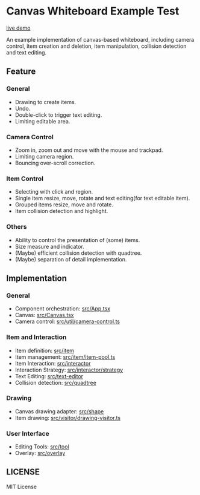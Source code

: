 # Canvas Whiteboard Example Test

[live demo](!https://ruichen0101.github.io/canvas-whiteboard-example/)

An example implementation of canvas-based whiteboard, including camera control, item creation and deletion, item manipulation, collision detection and text editing.

##  Feature

### General

- Drawing to create items.
- Undo.
- Double-click to trigger text editing.
- Limiting editable area.

### Camera Control

- Zoom in, zoom out and move with the mouse and trackpad.
- Limiting camera region.
- Bouncing over-scroll correction.

### Item Control

- Selecting with click and region.
- Single item resize, move, rotate and text editing(for text editable item).
- Grouped items resize, move and rotate.
- Item collision detection and highlight.

### Others

- Ability to control the presentation of (some) items.
- Size measure and indicator.
- (Maybe) efficient collision detection with quadtree.
- (Maybe) separation of detail implementation.

## Implementation

### General

- Component orchestration: [src/App.tsx](!https://github.com/RuiChen0101/canvas-whiteboard-example/tree/master/src/App.tsx)
- Canvas: [src/Canvas.tsx](!https://github.com/RuiChen0101/canvas-whiteboard-example/tree/master/src/Canvas.tsx)
- Camera control: [src/util/camera-control.ts](!https://github.com/RuiChen0101/canvas-whiteboard-example/tree/master/src/util/camera-control.ts)

### Item and Interaction

- Item definition: [src/item](!https://github.com/RuiChen0101/canvas-whiteboard-example/tree/master/src/item)
- Item management: [src/item/item-pool.ts](!https://github.com/RuiChen0101/canvas-whiteboard-example/blob/master/src/item/item-pool.ts)
- Item Interaction: [src/interactor](!https://github.com/RuiChen0101/canvas-whiteboard-example/tree/master/src/interactor)
- Interaction Strategy: [src/interactor/strategy](!https://github.com/RuiChen0101/canvas-whiteboard-example/tree/master/src/interactor/strategy)
- Text Editing: [src/text-editor](!https://github.com/RuiChen0101/canvas-whiteboard-example/tree/master/src/text-editor)
- Collision detection: [src/quadtree](!https://github.com/RuiChen0101/canvas-whiteboard-example/tree/master/src/quadtree)

### Drawing

- Canvas drawing adapter: [src/shape](!https://github.com/RuiChen0101/canvas-whiteboard-example/tree/master/src/shape)
- Item drawing: [src/visitor/drawing-visitor.ts](!https://github.com/RuiChen0101/canvas-whiteboard-example/tree/master/src/visitor/drawing-visitor.ts)

### User Interface

- Editing Tools: [src/tool](!https://github.com/RuiChen0101/canvas-whiteboard-example/tree/master/src/tool)
- Overlay: [src/overlay](!https://github.com/RuiChen0101/canvas-whiteboard-example/tree/master/src/overlay)

## LICENSE

MIT License